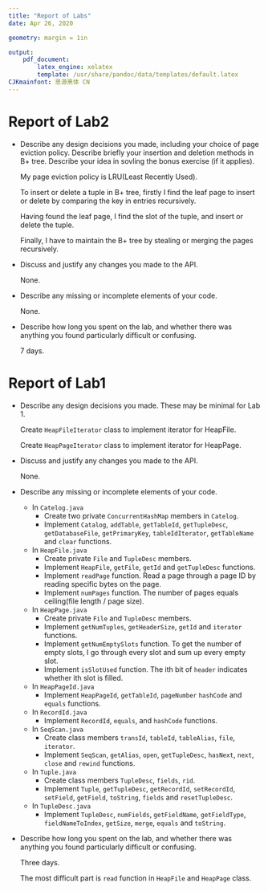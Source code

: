 ```yaml
---
title: "Report of Labs"
date: Apr 26, 2020

geometry: margin = 1in

output:
    pdf_document:
        latex_engine: xelatex
        template: /usr/share/pandoc/data/templates/default.latex
CJKmainfont: 思源黑体 CN
---
```


# Report of Lab2

* Describe any design decisions you made, including your choice of page eviction policy. Describe briefly your insertion and deletion methods in B+ tree. Describe your idea in sovling the bonus exercise (if it applies).

  My page eviction policy is LRU(Least Recently Used).

  To insert or delete a tuple in B+ tree, firstly I find the leaf page to insert or delete by comparing the key in entries recursively.

  Having found the leaf page, I find the slot of the tuple, and insert or delete the tuple.

  Finally, I have to maintain the B+ tree by stealing or merging the pages recursively.

* Discuss and justify any changes you made to the API.

  None.

* Describe any missing or incomplete elements of your code.
  
  None.

* Describe how long you spent on the lab, and whether there was anything you found particularly difficult or confusing.

   7 days.

# Report of Lab1

* Describe any design decisions you made. These may be minimal for Lab 1.

  Create `HeapFileIterator` class to implement iterator for HeapFile.

  Create `HeapPageIterator` class to implement iterator for HeapPage.

* Discuss and justify any changes you made to the API.

  None.

* Describe any missing or incomplete elements of your code.

  * In `Catelog.java`
    * Create two private `ConcurrentHashMap` members in `Catelog`.
    * Implement `Catalog`, `addTable`, `getTableId`, `getTupleDesc`, `getDatabaseFile`, `getPrimaryKey`, `tableIdIterator`, `getTableName` and `clear` functions.
  * In `HeapFile.java`
    * Create private `File` and `TupleDesc` members.
    * Implement `HeapFile`, `getFile`, `getId` and `getTupleDesc` functions.
    * Implement `readPage` function. Read a page through a page ID by reading specific bytes on the page.
    * Implement `numPages` function. The number of pages equals ceiling(file length / page size).
  * In `HeapPage.java`
    * Create private `File` and `TupleDesc` members.
    * Implement `getNumTuples`, `getHeaderSize`, `getId` and `iterator` functions.
    * Implement `getNumEmptySlots` function. To get the number of empty slots, I go through every slot and sum up every empty slot.
    * Implement `isSlotUsed` function. The ith bit of `header` indicates whether ith slot is filled.
  * In `HeapPageId.java`
    * Implement `HeapPageId`, `getTableId`, `pageNumber` `hashCode` and `equals` functions.
  * In `RecordId.java`
    * Implement `RecordId`, `equals`, and `hashCode` functions.
  * In `SeqScan.java`
    * Create class members `transId`, `tableId`, `tableAlias`, `file`, `iterator`.
    * Implement `SeqScan`, `getAlias`, `open`, `getTupleDesc`, `hasNext`, `next`, `close` and `rewind` functions.
  * In `Tuple.java`
    * Create class members `TupleDesc`, `fields`, `rid`.
    * Implement `Tuple`, `getTupleDesc`, `getRecordId`, `setRecordId`, `setField`, `getField`, `toString`, `fields` and `resetTupleDesc`.
  * In `TupleDesc.java`
    * Implement `TupleDesc`, `numFields`, `getFieldName`, `getFieldType`, `fieldNameToIndex`, `getSize`, `merge`, `equals` and `toString`.

* Describe how long you spent on the lab, and whether there was anything you found particularly difficult or confusing.

  Three days.

  The most difficult part is `read` function in `HeapFile` and `HeapPage` class.
